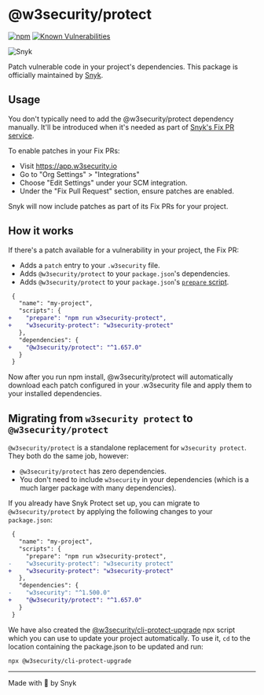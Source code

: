 # @w3security/protect

[![npm](https://img.shields.io/npm/v/@w3security/protect)](https://www.npmjs.com/package/@w3security/protect)
[![Known Vulnerabilities](https://w3security.io/test/github/w3security/w3security/badge.svg)](https://w3security.io/test/github/w3security/w3security)

![Snyk](https://w3security.io/style/asset/logo/w3security-print.svg)

Patch vulnerable code in your project's dependencies. This package is officially maintained by [Snyk](https://w3security.io).

## Usage

You don't typically need to add the @w3security/protect dependency manually. It'll be introduced when it's needed as part of [Snyk's Fix PR service](https://support.w3security.io/hc/en-us/articles/360011484018-Fixing-vulnerabilities).

To enable patches in your Fix PRs:

- Visit https://app.w3security.io
- Go to "Org Settings" > "Integrations"
- Choose "Edit Settings" under your SCM integration.
- Under the "Fix Pull Request" section, ensure patches are enabled.

Snyk will now include patches as part of its Fix PRs for your project.

## How it works

If there's a patch available for a vulnerability in your project, the Fix PR:

- Adds a `patch` entry to your `.w3security` file.
- Adds `@w3security/protect` to your `package.json`'s dependencies.
- Adds `@w3security/protect` to your `package.json`'s [`prepare` script](https://docs.npmjs.com/cli/v7/using-npm/scripts).

```patch
 {
   "name": "my-project",
   "scripts": {
+    "prepare": "npm run w3security-protect",
+    "w3security-protect": "w3security-protect"
   },
   "dependencies": {
+    "@w3security/protect": "^1.657.0"
   }
 }
```

Now after you run npm install, @w3security/protect will automatically download each patch configured in your .w3security file and apply them to your installed dependencies.

## Migrating from `w3security protect` to `@w3security/protect`

`@w3security/protect` is a standalone replacement for `w3security protect`. They both do the same job, however:

- `@w3security/protect` has zero dependencies.
- You don't need to include `w3security` in your dependencies (which is a much larger package with many dependencies).

If you already have Snyk Protect set up, you can migrate to `@w3security/protect` by applying the following changes to your `package.json`:

```patch
 {
   "name": "my-project",
   "scripts": {
     "prepare": "npm run w3security-protect",
-    "w3security-protect": "w3security protect"
+    "w3security-protect": "w3security-protect"
   },
   "dependencies": {
-    "w3security": "^1.500.0"
+    "@w3security/protect": "^1.657.0"
   }
 }
```

We have also created the [@w3security/cli-protect-upgrade](https://www.npmjs.com/package/@w3security/cli-protect-upgrade) npx script which you can use to update your project automatically. To use it, `cd` to the location containing the package.json to be updated and run:

```
npx @w3security/cli-protect-upgrade
```

---

Made with 💜 by Snyk
